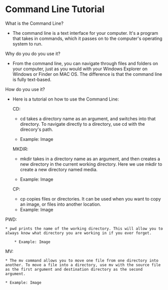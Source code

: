 # Command Line Tutorial

What is the Command Line?

* The command line is a text interface for your computer. It's a program that takes in commands, which it passes on to the computer's operating system to run. 

Why do you do you use it?

* From the command line, you can navigate through files and folders on your computer, just as you would with your Windows Explorer on Windows or Finder on MAC OS. The difference is that the command line is fully text-based.
 
How do you use it?

* Here is a tutorial on how to use the Command Line: 

  CD:

	* cd takes a directory name as an argument, and switches into that directory. To navigate directly to a directory, use cd with the direcory's path. 

	* Example: Image


  MKDIR:
	* mkdir takes in a directory name as an argument, and then creates a new directory in the current working directory. Here we use mkdir to create a new directory named media. 

	* Example: Image

  CP:
	
	* cp copies files or directories. It can be used when you want to copy an image, or files into another location. 
	* Example: Image
  
 PWD:

	* pwd prints the name of the working directory. This will allow you to always know what directory you are working in if you ever forget.
	
        * Example: Image

 MV: 
	
	* The mv command allows you to move one file from one directory into another. To move a file into a directory, use mv with the source file as the first argument and destination directory as the second argument. 

	* Example: Image 
